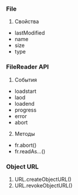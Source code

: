 ### File

1. Свойства
  * lastModified
  * name
  * size
  * type

### FileReader API

1. События
  * loadstart
  * laod
  * loadend
  * progress
  * error
  * abort
2. Методы
  * fr.abort()
  * fr.readAs...()

### Object URL

1. URL.createObjectURL()
2. URL.revokeObjectURL()